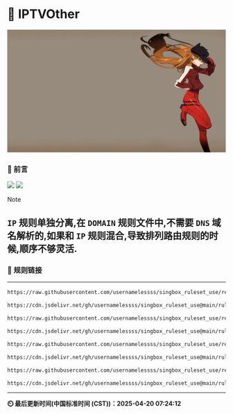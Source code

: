 
# 🧸 IPTVOther
![](https://raw.githubusercontent.com/usernamelessss/picture-bed/main/images/202504042256831.jpg)
### 📣 前言
![](https://shields.io/badge/-移除重复规则-ff69b4) ![](https://shields.io/badge/-IP&nbsp;规则单独存放不与&nbsp;DOMAIN&nbsp;等混合-green)
> [!NOTE]
**`IP` 规则单独分离,在 `DOMAIN` 规则文件中,不需要 `DNS` 域名解析的,如果和 `IP` 规则混合,导致排列路由规则的时候,顺序不够灵活.**
---

###  🔗 规则链接
---

```url
https://raw.githubusercontent.com/usernamelessss/singbox_ruleset_use/refs/heads/main/rule/IPTVOther/IPTVOther_No_IP.json
```

```url
https://cdn.jsdelivr.net/gh/usernamelessss/singbox_ruleset_use@main/rule/IPTVOther/IPTVOther_No_IP.json
```

```url
https://raw.githubusercontent.com/usernamelessss/singbox_ruleset_use/refs/heads/main/rule/IPTVOther/IPTVOther_No_IP.srs
```

```url
https://cdn.jsdelivr.net/gh/usernamelessss/singbox_ruleset_use@main/rule/IPTVOther/IPTVOther_No_IP.srs
```

```url
https://raw.githubusercontent.com/usernamelessss/singbox_ruleset_use/refs/heads/main/rule/IPTVOther/IPTVOther.json
```

```url
https://cdn.jsdelivr.net/gh/usernamelessss/singbox_ruleset_use@main/rule/IPTVOther/IPTVOther.json
```

```url
https://raw.githubusercontent.com/usernamelessss/singbox_ruleset_use/refs/heads/main/rule/IPTVOther/IPTVOther.srs
```

```url
https://cdn.jsdelivr.net/gh/usernamelessss/singbox_ruleset_use@main/rule/IPTVOther/IPTVOther.srs
```

---
**⏲️ 最后更新时间(中国标准时间 (CST))：2025-04-20 07:24:12**